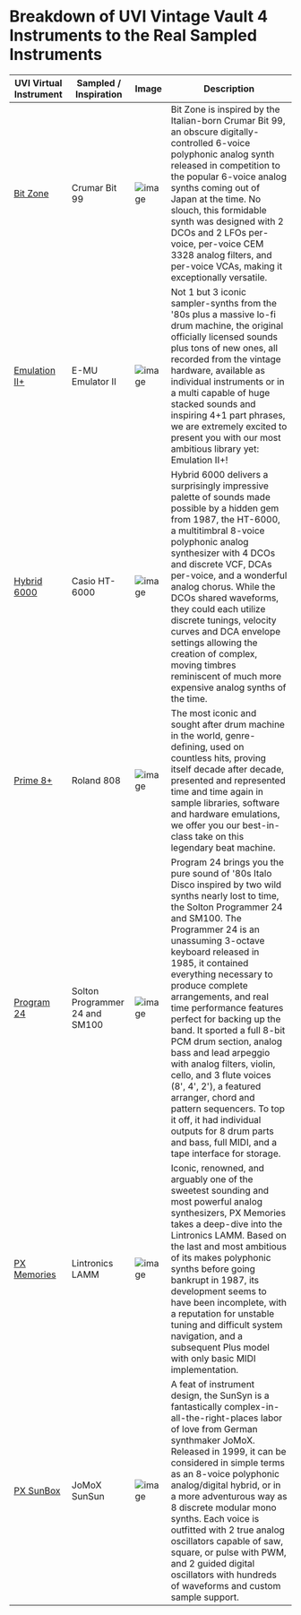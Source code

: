 # Breakdown of UVI Vintage Vault 4 Instruments to the Real Sampled Instruments

| UVI Virtual Instrument | Sampled / Inspiration | Image | Description | 
|------------------------|-----------------------|------|--------------|
| [Bit Zone](https://www.uvi.net/bit-zone) | Crumar Bit 99 | ![image](https://github.com/user-attachments/assets/ab7e2a64-d560-4caf-b0ef-1f05ff44ff78)|Bit Zone is inspired by the Italian-born Crumar Bit 99, an obscure digitally-controlled 6-voice polyphonic analog synth released in competition to the popular 6-voice analog synths coming out of Japan at the time. No slouch, this formidable synth was designed with 2 DCOs and 2 LFOs per-voice, per-voice CEM 3328 analog filters, and per-voice VCAs, making it exceptionally versatile.|
| [Emulation II+](https://www.uvi.net/emulation-ii-plus.html#instruments) |E-MU Emulator II |![image](https://github.com/user-attachments/assets/828f675c-ebb0-4f79-ab80-d5c28d1f6af3)|Not 1 but 3 iconic sampler-synths from the '80s plus a massive lo-fi drum machine, the original officially licensed sounds plus tons of new ones, all recorded from the vintage hardware, available as individual instruments or in a multi capable of huge stacked sounds and inspiring 4+1 part phrases, we are extremely excited to present you with our most ambitious library yet: Emulation II+!|
|[Hybrid 6000](https://www.uvi.net/hybrid-6000)|Casio HT-6000|![image](https://github.com/user-attachments/assets/db410022-0f3d-42b3-bf5e-29ac02c7d92a)|Hybrid 6000 delivers a surprisingly impressive palette of sounds made possible by a hidden gem from 1987, the HT-6000, a multitimbral 8-voice polyphonic analog synthesizer with 4 DCOs and discrete VCF, DCAs per-voice, and a wonderful analog chorus. While the DCOs shared waveforms, they could each utilize discrete tunings, velocity curves and DCA envelope settings allowing the creation of complex, moving timbres reminiscent of much more expensive analog synths of the time.|
|[Prime 8+](https://www.uvi.net/prime-8-plus)|Roland 808|![image](https://github.com/user-attachments/assets/cb91121f-05a7-4127-ae8b-76b2375f0194)|The most iconic and sought after drum machine in the world, genre-defining, used on countless hits, proving itself decade after decade, presented and represented time and time again in sample libraries, software and hardware emulations, we offer you our best-in-class take on this legendary beat machine.|
|[Program 24](https://www.uvi.net/program-24#instrument)|Solton Programmer 24 and SM100|![image](https://github.com/user-attachments/assets/9d7215bb-ed67-4b63-9f94-2340c6c9aa21)|Program 24 brings you the pure sound of '80s Italo Disco inspired by two wild synths nearly lost to time, the Solton Programmer 24 and SM100. The Programmer 24 is an unassuming 3-octave keyboard released in 1985, it contained everything necessary to produce complete arrangements, and real time performance features perfect for backing up the band. It sported a full 8-bit PCM drum section, analog bass and lead arpeggio with analog filters, violin, cello, and 3 flute voices (8', 4', 2'), a featured arranger, chord and pattern sequencers. To top it off, it had individual outputs for 8 drum parts and bass, full MIDI, and a tape interface for storage.|
|[PX Memories](https://www.uvi.net/px-memories)|Lintronics LAMM|![image](https://github.com/user-attachments/assets/45375b8a-d383-4a53-8c07-4ad9c25e2299)|Iconic, renowned, and arguably one of the sweetest sounding and most powerful analog synthesizers, PX Memories takes a deep-dive into the Lintronics LAMM. Based on the last and most ambitious of its makes polyphonic synths before going bankrupt in 1987, its development seems to have been incomplete, with a reputation for unstable tuning and difficult system navigation, and a subsequent Plus model with only basic MIDI implementation.|
|[PX SunBox](https://www.uvi.net/px-sunbox)|JoMoX SunSun|![image](https://github.com/user-attachments/assets/dbd62920-fe45-4615-bc69-5a80ec33c806)|A feat of instrument design, the SunSyn is a fantastically complex-in-all-the-right-places labor of love from German synthmaker JoMoX. Released in 1999, it can be considered in simple terms as an 8-voice polyphonic analog/digital hybrid, or in a more adventurous way as 8 discrete modular mono synths. Each voice is outfitted with 2 true analog oscillators capable of saw, square, or pulse with PWM, and 2 guided digital oscillators with hundreds of waveforms and custom sample support.|
